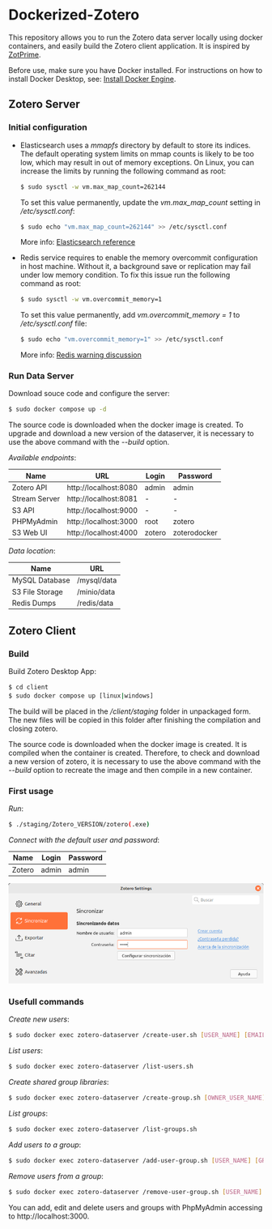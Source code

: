 # Dockerized-Zotero

This repository allows you to run the Zotero data server locally using docker containers, and easily build the Zotero client application. It is inspired by [ZotPrime](https://github.com/FiligranHQ/zotprime).

Before use, make sure you have Docker installed. For instructions on how to install Docker Desktop, see: [Install Docker Engine](https://docs.docker.com/engine/install).

## Zotero Server 

### Initial configuration 

- Elasticsearch uses a _mmapfs_ directory by default to store its indices. The default operating system limits on mmap counts is likely to be too low, which may result in out of memory exceptions. On Linux, you can increase the limits by running the following command as root:

    ```bash
    $ sudo sysctl -w vm.max_map_count=262144
    ```

    To set this value permanently, update the _vm.max_map_count_ setting in _/etc/sysctl.conf_:

    ```bash
    $ sudo echo "vm.max_map_count=262144" >> /etc/sysctl.conf
    ```

    More info: [Elasticsearch reference](https://www.elastic.co/guide/en/elasticsearch/reference/current/vm-max-map-count.html#vm-max-map-count)

- Redis service requires to enable the memory overcommit configuration in host machine. Without it, a background save or replication may fail under low memory condition. To fix this issue run the following command as root:
    ```bash
    $ sudo sysctl -w vm.overcommit_memory=1
    ```

    To set this value permanently, add _vm.overcommit_memory = 1_ to _/etc/sysctl.conf_ file:

    ```bash
    $ sudo echo "vm.overcommit_memory=1" >> /etc/sysctl.conf
    ```
    More info: [Redis warning discussion](https://github.com/nextcloud/all-in-one/discussions/1731)


### Run Data Server

Download souce code and configure the server: 
```bash
$ sudo docker compose up -d
```

The source code is downloaded when the docker image is created. To upgrade and download a new version of the dataserver, it is necessary to use the above command with the _--build_ option.

*Available endpoints*:

| Name          | URL                    | Login    | Password      |
| ------------- | ---------------------- |--------- | ------------- |
| Zotero API    | http://localhost:8080  | admin    |  admin        |
| Stream Server | http://localhost:8081  | -        |  -            |
| S3 API        | http://localhost:9000  | -        |  -            |
| PHPMyAdmin    | http://localhost:3000  | root     |  zotero       |
| S3 Web UI     | http://localhost:4000  | zotero   |  zoterodocker |

*Data location*:

| Name            | URL                                           |
| --------------- | --------------------------------------------- |
| MySQL Database  | /mysql/data                                   |
| S3 File Storage | /minio/data                                   |
| Redis Dumps     | /redis/data                                   |

## Zotero Client 

### Build

Build Zotero Desktop App: 
```bash
$ cd client
$ sudo docker compose up [linux|windows]
```

The build will be placed in the _/client/staging_ folder in unpackaged form. The new files will be copied in this folder after finishing the compilation and closing zotero.

The source code is downloaded when the docker image is created. It is compiled when the container is created. Therefore, to check and download a new version of zotero, it is necessary to use the above command with the _--build_ option to recreate the image and then compile in a new container.

### First usage

*Run*:
```bash
$ ./staging/Zotero_VERSION/zotero(.exe)
```

*Connect with the default user and password*:

| Name          | Login                    | Password           |
| ------------- | ------------------------ | ------------------ |
| Zotero        | admin                    | admin              |

![Sync](./doc/sync.png)


### Usefull commands

*Create new users*:
```bash
$ sudo docker exec zotero-dataserver /create-user.sh [USER_NAME] [EMAIL] [PASSWORD] 
```

*List users*:
```bash
$ sudo docker exec zotero-dataserver /list-users.sh
```

*Create shared group libraries*:
```bash
$ sudo docker exec zotero-dataserver /create-group.sh [OWNER_USER_NAME] [GROUP_NAME] "[GROUP_FULLNAME]" 
```

*List groups*:
```bash
$ sudo docker exec zotero-dataserver /list-groups.sh
```

*Add users to a group*:
```bash
$ sudo docker exec zotero-dataserver /add-user-group.sh [USER_NAME] [GROUP_NAME]
```

*Remove users from a group*:
```bash
$ sudo docker exec zotero-dataserver /remove-user-group.sh [USER_NAME] [GROUP_NAME]
```

You can add, edit and delete users and groups with PhpMyAdmin accessing to http://localhost:3000.
